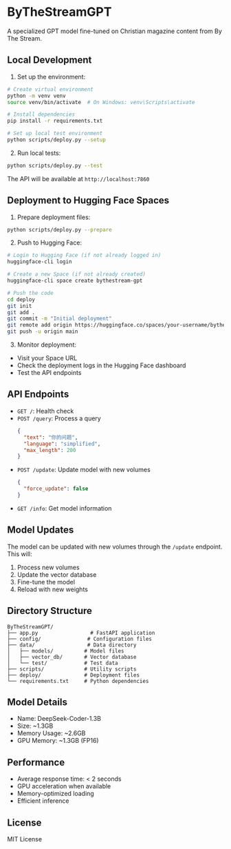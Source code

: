 # ByTheStreamGPT

A specialized GPT model fine-tuned on Christian magazine content from By The Stream.

## Local Development

1. Set up the environment:
```bash
# Create virtual environment
python -m venv venv
source venv/bin/activate  # On Windows: venv\Scripts\activate

# Install dependencies
pip install -r requirements.txt

# Set up local test environment
python scripts/deploy.py --setup
```

2. Run local tests:
```bash
python scripts/deploy.py --test
```

The API will be available at `http://localhost:7860`

## Deployment to Hugging Face Spaces

1. Prepare deployment files:
```bash
python scripts/deploy.py --prepare
```

2. Push to Hugging Face:
```bash
# Login to Hugging Face (if not already logged in)
huggingface-cli login

# Create a new Space (if not already created)
huggingface-cli space create bythestream-gpt

# Push the code
cd deploy
git init
git add .
git commit -m "Initial deployment"
git remote add origin https://huggingface.co/spaces/your-username/bythestream-gpt
git push -u origin main
```

3. Monitor deployment:
- Visit your Space URL
- Check the deployment logs in the Hugging Face dashboard
- Test the API endpoints

## API Endpoints

- `GET /`: Health check
- `POST /query`: Process a query
  ```json
  {
    "text": "你的问题",
    "language": "simplified",
    "max_length": 200
  }
  ```
- `POST /update`: Update model with new volumes
  ```json
  {
    "force_update": false
  }
  ```
- `GET /info`: Get model information

## Model Updates

The model can be updated with new volumes through the `/update` endpoint. This will:
1. Process new volumes
2. Update the vector database
3. Fine-tune the model
4. Reload with new weights

## Directory Structure

```
ByTheStreamGPT/
├── app.py                 # FastAPI application
├── config/               # Configuration files
├── data/                 # Data directory
│   ├── models/          # Model files
│   ├── vector_db/       # Vector database
│   └── test/            # Test data
├── scripts/             # Utility scripts
├── deploy/              # Deployment files
└── requirements.txt     # Python dependencies
```

## Model Details

- Name: DeepSeek-Coder-1.3B
- Size: ~1.3GB
- Memory Usage: ~2.6GB
- GPU Memory: ~1.3GB (FP16)

## Performance

- Average response time: < 2 seconds
- GPU acceleration when available
- Memory-optimized loading
- Efficient inference

## License

MIT License 